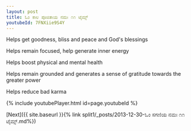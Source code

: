 ```yaml
---
layout: post
title: ಓಂ ಕಾಲ ಪೂಜಿತಾಯ ನಮಃ ೧೧ ಟೈಮ್ಸ್
youtubeId: 7FNXiie9S4Y
---
```

 
 
Helps get goodness, bliss and peace and God's blessings
 
Helps remain focused, help generate inner energy 
 
Helps boost physical and mental health 
 
Helps remain grounded and generates a sense of gratitude towards the greater power 
 
Helps reduce bad karma
 
 
 
 


{% include youtubePlayer.html id=page.youtubeId %}
 
[Next]({{ site.baseurl }}{% link  split1/_posts/2013-12-30-ಓಂ ಸಗಣಿಯ ನಮಃ ೧೧ ಟೈಮ್ಸ್.md%})
 
